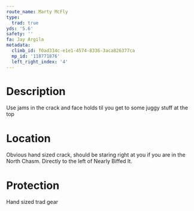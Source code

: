 ```yaml
---
route_name: Marty McFly
type:
  trad: true
yds: '5.6'
safety: ''
fa: Jay Argila
metadata:
  climb_id: f0ad334c-e1e1-4574-8336-3aca826377ca
  mp_id: '118771876'
  left_right_index: '4'
---
```

# Description
Use jams in the crack and face holds til you get to some juggy stuff at the top

# Location
Obvious hand sized crack, should be staring right at you if you are in the North Chasm. Directly to the left of Nearly Biffed It.

# Protection
Hand sized trad gear
